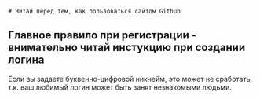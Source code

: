     # Читай перед тем, как пользоваться сайтом Github

## Главное правило при регистрации - внимательно читай инстукцию при создании логина

Если вы задаете буквенно-цифровой никнейм, это может не сработать, т.к. ваш любимый логин может быть занят незнакомыми людьми.